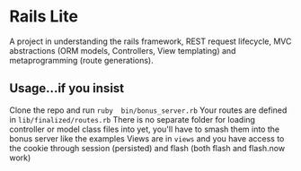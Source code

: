 #  Rails Lite

A project in understanding the rails framework, REST request lifecycle, MVC abstractions (ORM models, Controllers, View templating) and metaprogramming (route generations).

## Usage...if you insist
Clone the repo and run `ruby  bin/bonus_server.rb`
Your routes are defined in `lib/finalized/routes.rb`
There is no separate folder for loading controller or model class files into yet, you'll have to smash them into the bonus server like the examples
Views are in `views` and you have access to the cookie through session (persisted) and flash (both flash and flash.now work)

